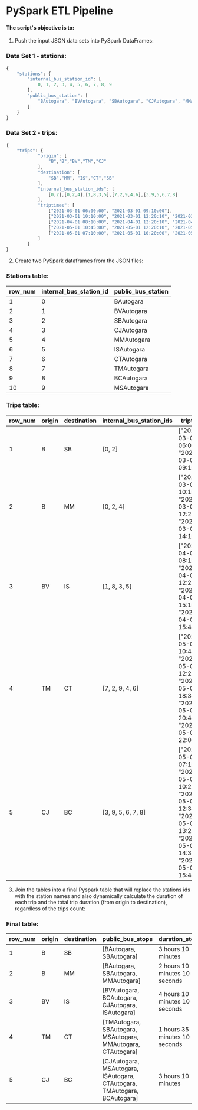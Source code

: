 # PySpark ETL Pipeline
#### The script's objective is to:
1) Push the input JSON data sets into PySpark DataFrames:

### Data Set 1 - stations:
```javascript
{
    "stations": {
        "internal_bus_station_id": [
            0, 1, 2, 3, 4, 5, 6, 7, 8, 9
        ], 
        "public_bus_station": [
            "BAutogara", "BVAutogara", "SBAutogara", "CJAutogara", "MMAutogara","ISAutogara", "CTAutogara", "TMAutogara", "BCAutogara", "MSAutogara"
        ]
    }
}
```
### Data Set 2 - trips:
```javascript
{
    "trips": {
            "origin": [
                "B","B","BV","TM","CJ"
            ],
            "destination": [
                "SB","MM", "IS","CT","SB"
            ],
            "internal_bus_station_ids": [
                [0,2],[0,2,4],[1,8,3,5],[7,2,9,4,6],[3,9,5,6,7,8]
            ],
            "triptimes": [
                ["2021-03-01 06:00:00", "2021-03-01 09:10:00"],
                ["2021-03-01 10:10:00", "2021-03-01 12:20:10", "2021-03-01 14:10:10"],
                ["2021-04-01 08:10:00", "2021-04-01 12:20:10", "2021-04-01 15:10:00", "2021-04-01 15:45:00"],
                ["2021-05-01 10:45:00", "2021-05-01 12:20:10", "2021-05-01 18:30:00", "2021-05-01 20:45:00", "2021-05-01 22:00:00"],
                ["2021-05-01 07:10:00", "2021-05-01 10:20:00", "2021-05-01 12:30:00", "2021-05-01 13:25:00", "2021-05-01 14:35:00", "2021-05-01 15:45:00"]
            ]
        }
}
```
2) Create two PySpark dataframes from the JSON files:
### Stations table:
|row_num|internal_bus_station_id|public_bus_station|
|-|-|-|
|1|0|BAutogara|
|2|1|BVAutogara|
|3|2|SBAutogara|
|4|3|CJAutogara|
|5|4|MMAutogara|
|6|5|ISAutogara|
|7|6|CTAutogara|
|8|7|TMAutogara|
|9|8|BCAutogara|
|10|9|MSAutogara|

### Trips table:
|row_num|origin|destination|internal_bus_station_ids|triptimes|
|-|-|-|-|-|
|1|B|SB|[0, 2]|["2021-03-01 06:00:00", "2021-03-01 09:10:00"]|
|2|B|MM|[0, 2, 4]|["2021-03-01 10:10:00", "2021-03-01 12:20:10", "2021-03-01 14:10:10"]|
|3|BV|IS|[1, 8, 3, 5]|["2021-04-01 08:10:00", "2021-04-01 12:20:10", "2021-04-01 15:10:00", "2021-04-01 15:45:00"]|
|4|TM|CT|[7, 2, 9, 4, 6]|["2021-05-01 10:45:00", "2021-05-01 12:20:10", "2021-05-01 18:30:00", "2021-05-01 20:45:00", "2021-05-01 22:00:00"]|
|5|CJ|BC|[3, 9, 5, 6, 7, 8]|["2021-05-01 07:10:00", "2021-05-01 10:20:00", "2021-05-01 12:30:00", "2021-05-01 13:25:00", "2021-05-01 14:35:00", "2021-05-01 15:45:00"]||

3) Join the tables into a final Pyspark table that will replace the stations ids with the station names and also dynamically calculate the duration of each trip and the total trip duration (from origin to destination), regardless of the trips count:

### Final table:
|row_num|origin|destination|public_bus_stops|duration_stop_1|duration_stop_2|duration_stop_3|duration_stop_4|duration_stop_5|duration_in_h_total|duration_in_min_total|
|-|-|-|-|-|-|-|-|-|-|-|
|1|B|SB|[BAutogara, SBAutogara]|3 hours 10 minutes|||||3 hours 10 minutes|190.0 min|
|2|B|MM|[BAutogara, SBAutogara, MMAutogara]|2 hours 10 minutes 10 seconds|1 hours 50 minutes||||4 hours 10 seconds|240.17 min|
|3|BV|IS|[BVAutogara, BCAutogara, CJAutogara, ISAutogara]|4 hours 10 minutes 10 seconds|2 hours 49 minutes 50 seconds|35 minutes|||7 hours 35 minutes|455.0 min|
|4|TM|CT|[TMAutogara, SBAutogara, MSAutogara, MMAutogara, CTAutogara]|1 hours 35 minutes 10 seconds|6 hours 9 minutes 50 seconds|2 hours 15 minutes|1 hours 15 minutes||11 hours 15 minutes|675.0 min|
|5|CJ|BC|[CJAutogara, MSAutogara, ISAutogara, CTAutogara, TMAutogara, BCAutogara]|3 hours 10 minutes|2 hours 10 minutes|55 minutes|1 hours 10 minutes|1 hours 10 minutes|8 hours 35 minutes|510.0 min|

